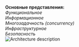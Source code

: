 **Основные представления:**  
*Функциональное*  
*Информационное*  
*Многозадачность (concurrency)*  
*Инфраструктурное*  
*Безопасность*    
![Architecture description](https://github.com/user-attachments/assets/de5c47a3-f3d6-4794-b841-8f32e7bbc83c)
